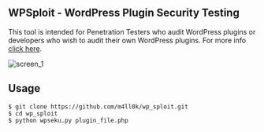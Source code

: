 ## WPSploit - WordPress Plugin Security Testing 

This tool is intended for Penetration Testers who audit WordPress plugins or developers who wish to audit their own WordPress plugins. For more info [click here](https://github.com/ethicalhack3r/wordpress_plugin_security_testing_cheat_sheet).

![screen_1](https://raw.githubusercontent.com/m4ll0k/wp_sploit/master/screen1.png)

## Usage
```
$ git clone https://github.com/m4ll0k/wp_sploit.git
$ cd wp_sploit
$ python wpseku.py plugin_file.php
```
